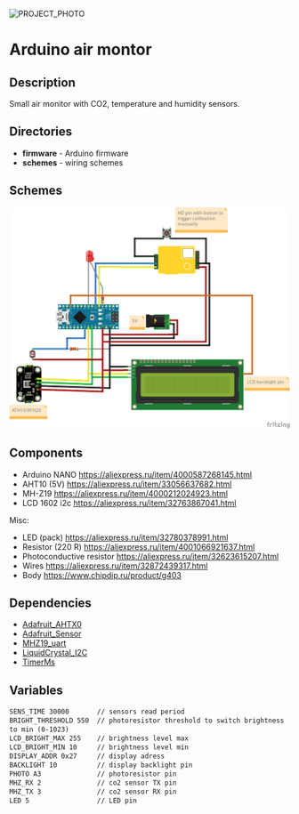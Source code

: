 ![PROJECT_PHOTO](https://github.com/kashtan404/Airmonitor/blob/main/project.png)
# Arduino air montor

## Description
Small air monitor with CO2, temperature and humidity sensors.

## Directories
- **firmware** - Arduino firmware
- **schemes** - wiring schemes

## Schemes
![SCHEME](https://github.com/kashtan404/Airmonitor/blob/main/schemes/scheme01.png)

## Components
- Arduino NANO https://aliexpress.ru/item/4000587268145.html
- AHT10 (5V) https://aliexpress.ru/item/33056637682.html
- MH-Z19 https://aliexpress.ru/item/4000212024923.html
- LCD 1602 i2c https://aliexpress.ru/item/32763867041.html

Misc:
- LED (pack) https://aliexpress.ru/item/32780378991.html
- Resistor (220 R) https://aliexpress.ru/item/4001066921637.html
- Photoconductive resistor https://aliexpress.ru/item/32623615207.html
- Wires https://aliexpress.ru/item/32872439317.html
- Body https://www.chipdip.ru/product/g403


## Dependencies
* [Adafruit_AHTX0](https://github.com/adafruit/Adafruit_AHTX0)
* [Adafruit_Sensor](https://github.com/adafruit/Adafruit_Sensor)
* [MHZ19_uart](https://github.com/piot-jp-Team/mhz19_uart)
* [LiquidCrystal_I2C](https://github.com/johnrickman/LiquidCrystal_I2C)
* [TimerMs](https://github.com/GyverLibs/TimerMs)


## Variables
    SENS_TIME 30000       // sensors read period
    BRIGHT_THRESHOLD 550  // photoresistor threshold to switch brightness to min (0-1023)
    LCD_BRIGHT_MAX 255    // brightness level max
    LCD_BRIGHT_MIN 10     // brightness level min
    DISPLAY_ADDR 0x27     // display adress
    BACKLIGHT 10          // display backlight pin
    PHOTO A3              // photoresistor pin
    MHZ_RX 2              // co2 sensor TX pin 
    MHZ_TX 3              // co2 sensor RX pin
    LED 5                 // LED pin

